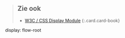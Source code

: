 > Zie ook
> ---
> - [W3C / CSS Display Module](https://www.w3.org/TR/css-display/)
{:.card.card-book}


display: flow-root
